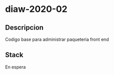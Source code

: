 # diaw-2020-02

## Descripcion
Codigo base para administrar paqueteria front end

## Stack
En espera
